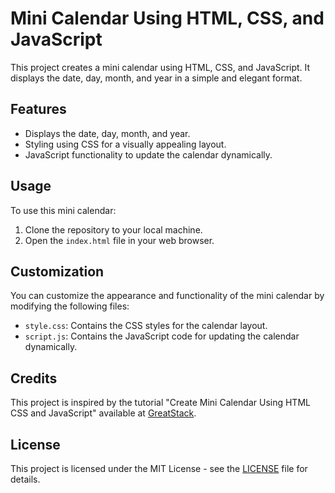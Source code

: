 # Mini Calendar Using HTML, CSS, and JavaScript

This project creates a mini calendar using HTML, CSS, and JavaScript. It displays the date, day, month, and year in a simple and elegant format.

## Features

- Displays the date, day, month, and year.
- Styling using CSS for a visually appealing layout.
- JavaScript functionality to update the calendar dynamically.

## Usage

To use this mini calendar:

1. Clone the repository to your local machine.
2. Open the `index.html` file in your web browser.

## Customization

You can customize the appearance and functionality of the mini calendar by modifying the following files:

- `style.css`: Contains the CSS styles for the calendar layout.
- `script.js`: Contains the JavaScript code for updating the calendar dynamically.

## Credits

This project is inspired by the tutorial "Create Mini Calendar Using HTML CSS and JavaScript" available at [GreatStack](https://www.youtube.com/@GreatStackDev).

## License

This project is licensed under the MIT License - see the [LICENSE](LICENSE) file for details.
